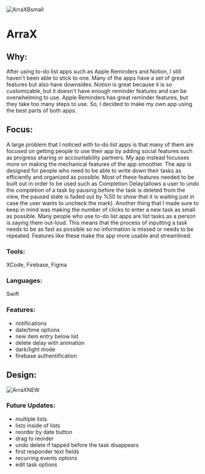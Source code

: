 ![ArraXBsmall](https://github.com/nwalse/ArraX-ToDoList/assets/117557589/cad2685b-8f45-4f03-997d-b04646a144ed)

# ArraX

## Why:
After using to-do list apps such as Apple Reminders and Notion, I still haven't been able to stick to one. Many of the apps have a set of great features but also have downsides. Notion is great because it is so customizable, but it doesn't have enough reminder features and can be overwhelming to use. Apple Reminders has great reminder features, but they take too many steps to use. So, I decided to make my own app using the best parts of both apps.

## Focus:
A large problem that I noticed with to-do list apps is that many of them are focused on getting people to use their app by adding social features such as progress sharing or accountability partners. My app instead focusses more on making the mechanical features of the app smoother. The app is designed for people who need to be able to write down their tasks as efficiently and organized as possible. Most of these features needed to be built out in order to be used such as Completion Delay(allows a user to undo the completion of a task by pausing before the task is deleted from the view, the paused state is faded out by %50 to show that it is waiting just in case the user wants to uncheck the mark). Another thing that I made sure to keep in mind was making the number of clicks to enter a new task as small as possible. Many people who use to-do list apps are list tasks as a person is saying them out-loud. This means that the process of inputting a task needs to be as fast as possible so no information is missed or needs to be repeated. Features like these make the app more usable and streamlined. 


### Tools:
XCode, Firebase, Figma

### Languages:
Swift

### Features:
 - notifications 
 - date/time options 
 - new item entry below list 
 - delete delay with animation 
 - dark/light mode
 - firebase authentification 

## Design:

![ArraXNEW](https://github.com/nwalse/ArraX-ToDoList/assets/117557589/e0e90548-8fcb-4aae-8065-e2b26ced5267)


### Future Updates: 
 - multiple lists
 - lists inside of lists
 - reorder by date button
 - drag to reorder
 - undo delete if tapped before the task disappears
 - first responder text fields
 - recurring events options
 - edit task options

